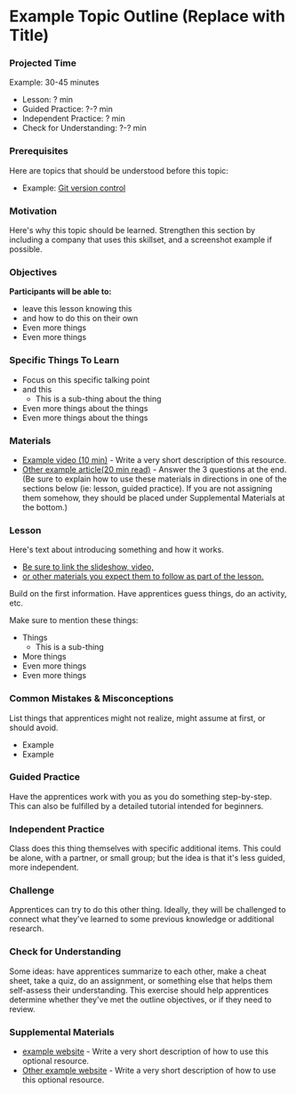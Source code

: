 # Example Topic Outline (Replace with Title)

### Projected Time

Example: 30-45 minutes
- Lesson: ? min
- Guided Practice: ?-? min
- Independent Practice: ? min
- Check for Understanding: ?-? min

### Prerequisites

Here are topics that should be understood before this topic:

- Example: [Git version control](../git-version-control/git-version-control.md)

### Motivation

Here's why this topic should be learned. Strengthen this section by including a company that uses this skillset, and a screenshot example if possible.

### Objectives

**Participants will be able to:**

- leave this lesson knowing this
- and how to do this on their own
- Even more things
- Even more things

### Specific Things To Learn

- Focus on this specific talking point
- and this
	- This is a sub-thing about the thing
- Even more things about the things
- Even more things about the things

### Materials

- [Example video (10 min)](https://google.com) - Write a very short description of this resource.
- [Other example article(20 min read)](https://google.com) - Answer the 3 questions at the end.
(Be sure to explain how to use these materials in directions in one of the sections below (ie: lesson, guided practice).  If you are not assigning them somehow, they should be placed under Supplemental Materials at the bottom.) 

### Lesson

Here's text about introducing something and how it works.

- [Be sure to link the slideshow, video,](https://google.com)
- [or other materials you expect them to follow as part of the lesson.](https://google.com)

Build on the first information. Have apprentices guess things, do an activity, etc.

Make sure to mention these things:

- Things
	- This is a sub-thing
- More things
- Even more things
- Even more things


### Common Mistakes & Misconceptions

List things that apprentices might not realize, might assume at first, or should avoid.

- Example
- Example


### Guided Practice

Have the apprentices work with you as you do something step-by-step. This can also be fulfilled by a detailed tutorial intended for beginners.


### Independent Practice

Class does this thing themselves with specific additional items. This could be alone, with a partner, or small group; but the idea is that it's less guided, more independent.

### Challenge

Apprentices can try to do this other thing. Ideally, they will be challenged to connect what they've learned to some previous knowledge or additional research.


### Check for Understanding

Some ideas: have apprentices summarize to each other, make a cheat sheet, take a quiz, do an assignment, or something else that helps them self-assess their understanding. This exercise should help apprentices determine whether they've met the outline objectives, or if they need to review.

### Supplemental Materials
- [example website](https://google.com) - Write a very short description of how to use this optional resource.
- [Other example website](https://google.com) - Write a very short description of how to use this optional resource.
